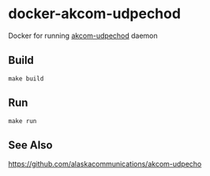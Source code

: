 # docker-akcom-udpechod

Docker for running [akcom-udpechod](https://github.com/alaskacommunications/akcom-udpecho) daemon 

## Build

`make build`

## Run

`make run`

## See Also

https://github.com/alaskacommunications/akcom-udpecho
